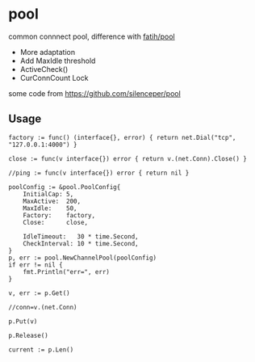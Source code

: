 # pool

common connnect pool, difference with [fatih/pool](github.com/fatih/pool)

* More adaptation
* Add MaxIdle threshold
* ActiveCheck()
* CurConnCount Lock

some code from https://github.com/silenceper/pool

## Usage

```
factory := func() (interface{}, error) { return net.Dial("tcp", "127.0.0.1:4000") }

close := func(v interface{}) error { return v.(net.Conn).Close() }

//ping := func(v interface{}) error { return nil }

poolConfig := &pool.PoolConfig{
	InitialCap: 5,
	MaxActive:  200,
	MaxIdle:    50,
	Factory:    factory,
	Close:      close,

	IdleTimeout:   30 * time.Second,
	CheckInterval: 10 * time.Second,
}
p, err := pool.NewChannelPool(poolConfig)
if err != nil {
	fmt.Println("err=", err)
}

v, err := p.Get()

//conn=v.(net.Conn)

p.Put(v)

p.Release()

current := p.Len()
```
